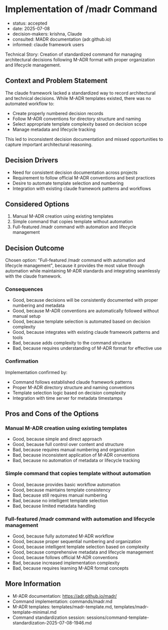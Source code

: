 # Implementation of /madr Command

- status: accepted
- date: 2025-07-08
- decision-makers: krishna, Claude
- consulted: MADR documentation (adr.github.io)
- informed: claude framework users

Technical Story: Creation of standardized command for managing architectural decisions following M-ADR format with proper organization and lifecycle management.

## Context and Problem Statement

The claude framework lacked a standardized way to record architectural and technical decisions. While M-ADR templates existed, there was no automated workflow to:

- Create properly numbered decision records
- Follow M-ADR conventions for directory structure and naming
- Select appropriate template complexity based on decision scope
- Manage metadata and lifecycle tracking

This led to inconsistent decision documentation and missed opportunities to capture important architectural reasoning.

## Decision Drivers

- Need for consistent decision documentation across projects
- Requirement to follow official M-ADR conventions and best practices
- Desire to automate template selection and numbering
- Integration with existing claude framework patterns and workflows

## Considered Options

1. Manual M-ADR creation using existing templates
2. Simple command that copies template without automation
3. Full-featured /madr command with automation and lifecycle management

## Decision Outcome

Chosen option: "Full-featured /madr command with automation and lifecycle management", because it provides the most value through automation while maintaining M-ADR standards and integrating seamlessly with the claude framework.

### Consequences

- Good, because decisions will be consistently documented with proper numbering and metadata
- Good, because M-ADR conventions are automatically followed without manual setup
- Good, because template selection is automated based on decision complexity
- Good, because integrates with existing claude framework patterns and tools
- Bad, because adds complexity to the command structure
- Bad, because requires understanding of M-ADR format for effective use

### Confirmation

Implementation confirmed by:

- Command follows established claude framework patterns
- Proper M-ADR directory structure and naming conventions
- Template selection logic based on decision complexity
- Integration with time server for metadata timestamps

## Pros and Cons of the Options

### Manual M-ADR creation using existing templates

- Good, because simple and direct approach
- Good, because full control over content and structure
- Bad, because requires manual numbering and organization
- Bad, because inconsistent application of M-ADR conventions
- Bad, because no automation of metadata or lifecycle tracking

### Simple command that copies template without automation

- Good, because provides basic workflow automation
- Good, because maintains template consistency
- Bad, because still requires manual numbering
- Bad, because no intelligent template selection
- Bad, because limited metadata handling

### Full-featured /madr command with automation and lifecycle management

- Good, because fully automated M-ADR workflow
- Good, because proper sequential numbering and organization
- Good, because intelligent template selection based on complexity
- Good, because comprehensive metadata and lifecycle management
- Good, because follows official M-ADR conventions
- Bad, because increased implementation complexity
- Bad, because requires learning M-ADR format concepts

## More Information

- M-ADR documentation: https://adr.github.io/madr/
- Command implementation: commands/madr.md
- M-ADR templates: templates/madr-template.md, templates/madr-template-minimal.md
- Command standardization session: sessions/command-template-standardization-2025-07-08-1946.md
